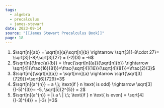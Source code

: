 ```yaml
---
tags:
  - algebra
  - precalculus
  - james-stewart
date: 2023-09-14
source: "[[James Stewart Precalculus Book]]"
page: 18
---
```

1. $\sqrt[n]{ab} = \sqrt[n]{a}\sqrt[n]{b} \rightarrow \sqrt[3]{-8\cdot 27}= \sqrt[3]{-8}\sqrt[3]{27} = (-2)(3) = -6$ 
2. $\sqrt[n]{\frac{a}{b}} = \frac{\sqrt[n]{a}}{\sqrt[n]{b}} \rightarrow \sqrt[4]{\frac{16}{81}}=\frac{\sqrt[4]{16}}{\sqrt[4]{81}}=\frac{2}{3}$ 
3. $\sqrt[m]{\sqrt[n]{a}} = \sqrt[mn]{a} \rightarrow \sqrt{\sqrt[3]{729}}=\sqrt[6]{729}=3$ 
4. $\sqrt[n]{a^{n}} = a \;\; \text{if } n \text{ is odd} \rightarrow \sqrt[3]{(-5)^{3}}= -5, \sqrt[5]{2^{5}} = 2$     
5. $\sqrt[n]{a^{n}} = |\ a \ | \;\; \text{if } n  \text{ is even} = \sqrt[4]{(-3)^{4}} = |-3\ |=3$    
